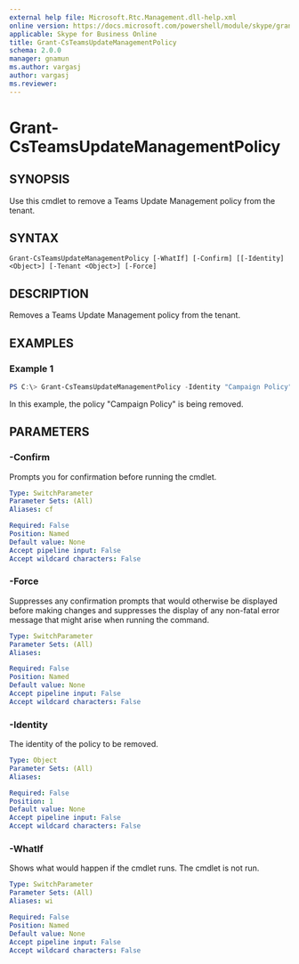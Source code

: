 ```yaml
---
external help file: Microsoft.Rtc.Management.dll-help.xml
online version: https://docs.microsoft.com/powershell/module/skype/grant-csteamsupdatemanagementPolicy
applicable: Skype for Business Online
title: Grant-CsTeamsUpdateManagementPolicy
schema: 2.0.0
manager: gnamun
ms.author: vargasj
author: vargasj
ms.reviewer:
---
```


# Grant-CsTeamsUpdateManagementPolicy

## SYNOPSIS

Use this cmdlet to remove a Teams Update Management policy from the tenant.

## SYNTAX

```
Grant-CsTeamsUpdateManagementPolicy [-WhatIf] [-Confirm] [[-Identity] <Object>] [-Tenant <Object>] [-Force]
```

## DESCRIPTION
Removes a Teams Update Management policy from the tenant.

## EXAMPLES

### Example 1
```powershell
PS C:\> Grant-CsTeamsUpdateManagementPolicy -Identity "Campaign Policy"
```

In this example, the policy "Campaign Policy" is being removed.

## PARAMETERS

### -Confirm
Prompts you for confirmation before running the cmdlet.

```yaml
Type: SwitchParameter
Parameter Sets: (All)
Aliases: cf

Required: False
Position: Named
Default value: None
Accept pipeline input: False
Accept wildcard characters: False
```

### -Force
Suppresses any confirmation prompts that would otherwise be displayed before making changes and suppresses the display of any non-fatal error message that might arise when running the command.

```yaml
Type: SwitchParameter
Parameter Sets: (All)
Aliases:

Required: False
Position: Named
Default value: None
Accept pipeline input: False
Accept wildcard characters: False
```

### -Identity
The identity of the policy to be removed.

```yaml
Type: Object
Parameter Sets: (All)
Aliases:

Required: False
Position: 1
Default value: None
Accept pipeline input: False
Accept wildcard characters: False
```

### -WhatIf
Shows what would happen if the cmdlet runs.
The cmdlet is not run.

```yaml
Type: SwitchParameter
Parameter Sets: (All)
Aliases: wi

Required: False
Position: Named
Default value: None
Accept pipeline input: False
Accept wildcard characters: False
```
